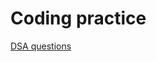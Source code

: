 # Coding practice
[DSA questions](https://takeuforward.org/interviews/strivers-sde-sheet-top-coding-interview-problems/)
